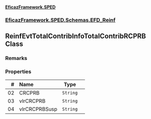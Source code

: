 #### [EficazFramework.SPED](EficazFrameworkSPED.md 'EficazFramework SPED')
### [EficazFramework.SPED.Schemas.EFD_Reinf](EficazFramework.SPED.Schemas.EFD_Reinf.md 'EficazFramework.SPED.Schemas.EFD_Reinf')

## ReinfEvtTotalContribInfoTotalContribRCPRB Class

### Remarks
### Properties

| # | Name | Type | |
| ---: | :--- | :---: | :--- |
| 02 | CRCPRB | `String` |  |
| 03 | vlrCRCPRB | `String` |  |
| 04 | vlrCRCPRBSusp | `String` |  |
